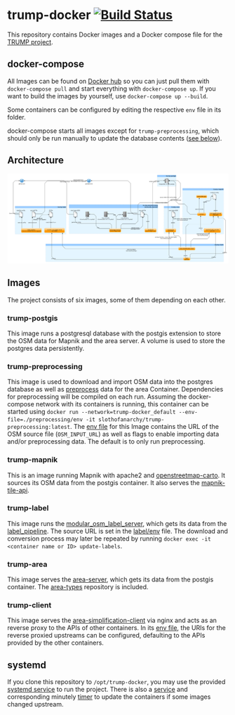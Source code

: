 # trump-docker [![Build Status](https://travis-ci.org/trump-fmi/trump-docker.svg?branch=master)](https://travis-ci.org/trump-fmi/trump-docker)

This repository contains Docker images and a Docker compose file for the [TRUMP project](http://seeigel.informatik.uni-stuttgart.de).

## docker-compose

All Images can be found on [Docker hub](https://hub.docker.com/u/slothofanarchy) so you can just pull them with `docker-compose pull` and start everything with `docker-compose up`.
If you want to build the images by yourself, use `docker-compose up --build`.

Some containers can be configured by editing the respective `env` file in its folder.

docker-compose starts all images except for `trump-preprocessing`, which should only be run manually to update the database contents ([see below](#trump-preprocessing)).

## Architecture

![architecture.png](architecture.png)

## Images

The project consists of six images, some of them depending on each other.

### trump-postgis

This image runs a postgresql database with the postgis extension to store the OSM data for Mapnik and the area server.
A volume is used to store the postgres data persistently.

### trump-preprocessing

This image is used to download and import OSM data into the postgres database as well as [preprocess](https://github.com/trump-fmi/area-preprocessing) data for the area Container.
Dependencies for preprocessing will be compiled on each run.
Assuming the docker-compose network with its containers is running, this container can be started using `docker run --network=trump-docker_default --env-file=./preprocessing/env -it slothofanarchy/trump-preprocessing:latest`.
The [env file](preprocessing/env) for this Image contains the URL of the OSM source file (`OSM_INPUT_URL`) as well as flags to enable importing data and/or preprocessing data.
The default is to only run preprocessing.

### trump-mapnik

This is an image running Mapnik with apache2 and [openstreetmap-carto](https://github.com/gravitystorm/openstreetmap-carto).
It sources its OSM data from the postgis container.
It also serves the [mapnik-tile-api](https://travis-ci.org/trump-fmi/mapnik-tile-api).

### trump-label

This image runs the [modular_osm_label_server](https://github.com/trump-fmi/modular_osm_label_server), which gets its data from the [label_pipeline](https://github.com/trump-fmi/label_pipeline).
The source URL is set in the [label/env](label/env) file.
The download and conversion process may later be repeated by running `docker exec -it <container name or ID> update-labels`.

### trump-area

This image serves the [area-server](https://github.com/trump-fmi/area-server), which gets its data from the postgis container.
The [area-types](https://github.com/trump-fmi/area-types) repository is included.

### trump-client

This image serves the [area-simplification-client](https://github.com/trump-fmi/area-simplification-client) via nginx and acts as an reverse proxy to the APIs of other containers.
In its [env file](client/env), the URIs for the reverse proxied upstreams can be configured, defaulting to the APIs provided by the other containers.

## systemd

If you clone this repository to `/opt/trump-docker`, you may use the provided [systemd service](trump.service) to run the project.
There is also a [service](docker-pull.service) and corresponding minutely [timer](docker-pull.timer) to update the containers if some images changed upstream.
